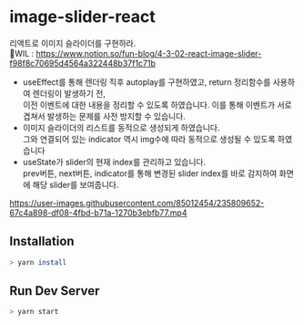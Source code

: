 # image-slider-react
리액트로 이미지 슬라이더를 구현하라.<br>
📕WIL : https://www.notion.so/fun-blog/4-3-02-react-image-slider-f98f8c70695d4564a322448b37f1c71b

- useEffect를 통해 렌더링 직후 autoplay를 구현하였고, return 정리함수를 사용하여 렌더링이 발생하기 전,<br>
  이전 이벤트에 대한 내용을 정리할 수 있도록 하였습니다. 이를 통해 이벤트가 서로 겹쳐서 발생하는 문제를 사전 방지할 수 있습니다.
- 이미지 슬라이더의 리스트를 동적으로 생성되게 하였습니다.<br>
  그와 연결되어 있는 indicator 역시 img수에 따라 동적으로 생성될 수 있도록 하였습니다
- useState가 slider의 현재 index를 관리하고 있습니다.<br>
  prev버튼, next버튼, indicator를 통해 변경된 slider index를 바로 감지하여 화면에 해당 slider를 보여줍니다.

https://user-images.githubusercontent.com/85012454/235809652-67c4a898-df08-4fbd-b71a-1270b3ebfb77.mp4


## Installation

```bash
> yarn install
```

## Run Dev Server

```bash
> yarn start
```
